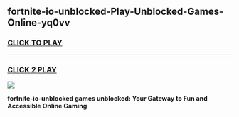 
## fortnite-io-unblocked-Play-Unblocked-Games-Online-yq0vv
<h3>
<a href="https://premium76.site?title=fortnite-io-unblocked&ref=25A">CLICK TO PLAY</a></h3>
<hr>

<h3>
<a href="https://premium76.site?title=fortnite-io-unblocked&ref=25A">CLICK 2 PLAY</a>
  
</h3>

<a href="https://premium76.site?title=fortnite-io-unblocked&ref=25A"><img src="https://clearcache.store/games.png"></a>


**fortnite-io-unblocked games unblocked: Your Gateway to Fun and Accessible Online Gaming**

